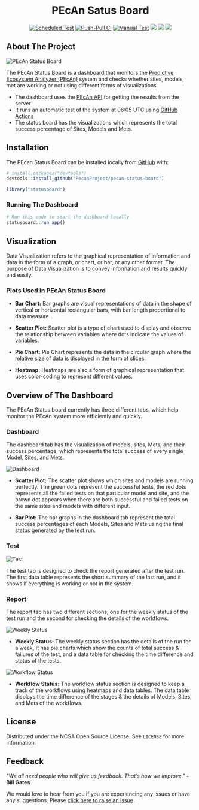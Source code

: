 <h1 align="center">PEcAn Satus Board</h1>

<div align="center">
  
[![Scheduled Test](https://github.com/PecanProject/pecan-status-board/actions/workflows/auto-schedule.yaml/badge.svg)](https://github.com/PecanProject/pecan-status-board/actions/workflows/auto-schedule.yaml)
[![Push-Pull CI](https://github.com/PecanProject/pecan-status-board/actions/workflows/push-ci.yaml/badge.svg)](https://github.com/PecanProject/pecan-status-board/actions/workflows/push-ci.yaml)
[![Manual Test](https://github.com/PecanProject/pecan-status-board/actions/workflows/manual-test.yaml/badge.svg)](https://github.com/PecanProject/pecan-status-board/actions/workflows/manual-test.yaml)
<img src="https://img.shields.io/badge/R-276DC3?style=for-the-badge&logo=r&logoColor=white" />
<img src="https://img.shields.io/badge/CSS-239120?style=for-the-badge&logo=css3&logoColor=white" />
<img src ="https://img.shields.io/badge/GitHub_Actions-2088FF?style=for-the-badge&logo=github-actions&logoColor=white"/>
  
</div>

## About The Project

![PEcAn Status Board](readme/img/cover.png)

The PEcAn Status Board is a dashboard that monitors the [Predictive Ecosystem Analyzer (PEcAn)](https://github.com/PecanProject/pecan) system and checks whether sites, models, met are working or not using different forms of visualizations.

- The dashboard uses the [PEcAn API](https://github.com/PecanProject/rpecanapi) for getting the results from the server
- It runs an automatic test of the system at 06:05 UTC using [GitHub Actions](https://github.com/PecanProject/pecan-status-board/tree/main/.github/workflows)
- The status board has the visualizations which represents the total success percentage of Sites, Models and Mets.

## Installation

The PEcan Status Board can be installed locally from [GitHub](https://github.com/PecanProject/pecan-status-board) with:

``` r
# install.packages("devtools")
devtools::install_github("PecanProject/pecan-status-board")
```
``` r 
library("statusboard")
```
### Running The Dashboard
``` r
# Run this code to start the dashboard locally
statusboard::run_app()

```
## Visualization

Data Visualization refers to the graphical representation of information and data in the form of a graph, or chart, or bar, or any other format. The purpose of Data Visualization is to convey information and results quickly and easily.

### Plots Used in PEcAn Status Board

- **Bar Chart:** Bar graphs are visual representations of data in the shape of vertical or horizontal rectangular bars, with bar length proportional to data measure.

- **Scatter Plot:** Scatter plot is a type of chart used to display and observe the relationship between variables where dots indicate the values of variables.

- **Pie Chart:** Pie Chart represents the data in the circular graph where the relative size of data is displayed in the form of slices.

- **Heatmap:**  Heatmaps are also a form of graphical representation that uses color-coding to represent different values.

## Overview of The Dashboard

The PEcAn Status board currently has three different tabs, which help monitor the PEcAn system more efficiently and quickly.

### Dashboard 

The dashboard tab has the visualization of models, sites, Mets, and their success percentage, which represents ṭhe total success of every single Model, Sites, and Mets.

![Dashboard](readme/img/Dashboard.gif)

- **Scatter Plot:** The scatter plot shows which sites and models are running perfectly. The green dots represent the successful tests, the red dots represents all the failed tests on that particular model and site, and the brown dot appears when there are both successful and failed tests on the same sites and models with different input.

- **Bar Plot:** The bar graphs in the dashboard tab represent the total success percentages of each Models, Sites and Mets using the final status generated by the test run.

### Test

![Test](readme/img/test.gif)

The test tab is designed to check the report generated after the test run. The first data table represents the short summary of the last run, and it shows if everything is working or not in the system.

### Report 

The report tab has two different sections, one for the weekly status of the test run and the second for checking the details of the workflows.

![Weekly Status](readme/img/weekly_status.gif)

- **Weekly Status:** The weekly status section has the details of the run for a week, It has pie charts which show the counts of total success & failures of the test, and a data table for checking the time difference and status of the tests.

![Workflow Status](readme/img/workflow_status.gif)

- **Workflow Status:** The workflow status section is designed to keep a track of the workflows using heatmaps and data tables. The data table displays the time difference of the stages & the details of Models, Sites, and Mets of the workflows.

## License

Distributed under the NCSA Open Source License. See `LICENSE` for more information.

## Feedback

*"We all need people who will give us feedback. That’s how we improve."* **- Bill Gates**

We would love to hear from you if you are experiencing any issues or have any suggestions. Please [click here to raise an issue](https://github.com/PecanProject/pecan-status-board/issues/new).
